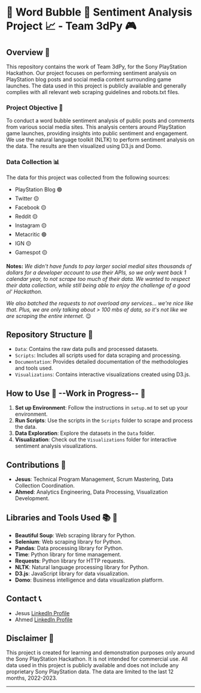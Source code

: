 # 🫧 Word Bubble 🫧 Sentiment Analysis Project 📈 - Team 3dPy 🎮

## Overview 📝

This repository contains the work of Team 3dPy, for the Sony PlayStation Hackathon. Our project focuses on performing sentiment analysis on PlayStation blog posts and social media content surrounding game launches. The data used in this project is publicly available and generally complies with all relevant web scraping guidelines and robots.txt files. 

### Project Objective 🎯

To conduct a word bubble sentiment analysis of public posts and comments from various social media sites. This analysis centers around PlayStation game launches, providing insights into public sentiment and engagement. We use the natural language toolkit (NLTK) to perform sentiment analysis on the data. The results are then visualized using D3.js and Domo. 

### Data Collection 📊

The data for this project was collected from the following sources:

- PlayStation Blog 🟢
- Twitter 🟡
- Facebook 🟡
- Reddit 🟡
- Instagram 🟡
- Metacritic 🟢
- IGN 🟡
- Gamespot 🟡


**Notes:** *We didn't have funds to pay larger social medial sites thousands of dollars for a developer account to use their APIs, so we only went back 1 calendar year, to not scrape too much of their data. We wanted to respect their data collection, while still being able to enjoy the challenge of a good ol' Hackathon.*

*We also batched the requests to not overload any services... we're nice like that. Plus, we are only talking about > 100 mbs of data, so it's not like we are scraping the entire internet.* 😉

## Repository Structure 📁

- `Data`: Contains the raw data pulls and processed datasets.
- `Scripts`: Includes all scripts used for data scraping and processing.
- `Documentation`: Provides detailed documentation of the methodologies and tools used.
- `Visualizations`: Contains interactive visualizations created using D3.js.

## How to Use 📝   --Work in Progress--  🔴

1. **Set up Environment**: Follow the instructions in `setup.md` to set up your environment.
2. **Run Scripts**: Use the scripts in the `Scripts` folder to scrape and process the data.
3. **Data Exploration**: Explore the datasets in the `Data` folder.
4. **Visualization**: Check out the `Visualizations` folder for interactive sentiment analysis visualizations.

## Contributions 🤝

- **Jesus**: Technical Program Management, Scrum Mastering, Data Collection Coordination.
- **Ahmed**: Analytics Engineering, Data Processing, Visualization Development.

## Libraries and Tools Used 📚 🧰

- **Beautiful Soup**: Web scraping library for Python.
- **Selenium**: Web scraping library for Python.
- **Pandas**: Data processing library for Python.
- **Time**: Python library for time management.
- **Requests**: Python library for HTTP requests.
- **NLTK**: Natural language processing library for Python.
- **D3.js**: JavaScript library for data visualization.
- **Domo**: Business intelligence and data visualization platform.


## Contact 📞

- Jesus [LinkedIn Profile](https://www.linkedin.com/in/jesusgonzalez10/)
- Ahmed [LinkedIn Profile](https://www.linkedin.com/in/ahmedraza4/)

## Disclaimer 📜

This project is created for learning and demonstration purposes only around the Sony PlayStation Hackathon. It is not intended for commercial use. All data used in this project is publicly available and does not include any proprietary Sony PlayStation data. The data are limited to the last 12 months, 2022-2023.

---